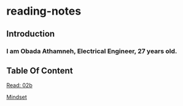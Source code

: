 # reading-notes


## Introduction
### I am Obada Athamneh, Electrical Engineer, 27 years old.
 
 ## Table Of Content

 [Read: 02b](https://obada-athamneh.github.io/reading-notes/)
 
 [Mindset](https://obada-athamneh.github.io/reading-notes/)


